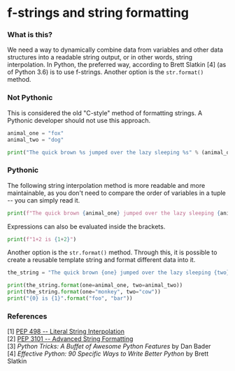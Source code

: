 # f-strings and string formatting

### What is this?
We need a way to dynamically combine data from variables and other data structures into a readable string output, or in other words, string interpolation. In Python, the preferred way, according to Brett Slatkin [4] (as of Python 3.6) is to use f-strings. Another option is the `str.format()` method.

### Not Pythonic
This is considered the old "C-style" method of formatting strings. A Pythonic developer should not use this approach.

```py
animal_one = "fox"
animal_two = "dog"

print("The quick brown %s jumped over the lazy sleeping %s" % (animal_one, animal_two))
```

### Pythonic
The following string interpolation method is more readable and more maintainable, as you don't need to compare the order of variables in a tuple -- you can simply read it.
```py
print(f"The quick brown {animal_one} jumped over the lazy sleeping {animal_two}")
```

Expressions can also be evaluated inside the brackets.

```py
print(f"1+2 is {1+2}")
```

Another option is the `str.format()` method. Through this, it is possible to create a reusable template string and format different data into it. 

```py
the_string = "The quick brown {one} jumped over the lazy sleeping {two}"

print(the_string.format(one=animal_one, two=animal_two))
print(the_string.format(one="monkey", two="cow"))
print("{0} is {1}".format("foo", "bar"))
```

### References
[1] [PEP 498 -- Literal String Interpolation ](https://www.python.org/dev/peps/pep-0498/)  
[2] [PEP 3101 -- Advanced String Formatting](https://www.python.org/dev/peps/pep-3101/)  
[3] *Python Tricks: A Buffet of Awesome Python Features* by Dan Bader  
[4] *Effective Python: 90 Specific Ways to Write Better Python* by Brett Slatkin